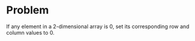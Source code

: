 # Problem
If any element in a 2-dimensional array is 0, set its corresponding row and column values to 0.